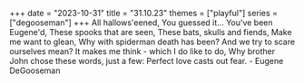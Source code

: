 +++
date = "2023-10-31"
title = "31.10.23"
themes = ["playful"]
series = ["degooseman"]
+++
All hallows'eened,
You guessed it...
You've been Eugene'd,
These spooks that are seen,
These bats, skulls and fiends,
Make me want to glean,
Why with spiderman death has been?
And we try to scare ourselves mean?
It makes me think - which I do like to do,
Why brother John chose these words, just a few:
Perfect love casts out fear.
\- Eugene DeGooseman
